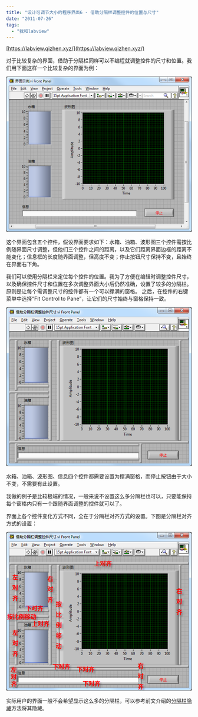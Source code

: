 ```yaml
---
title: "设计可调节大小的程序界面6 - 借助分隔栏调整控件的位置与尺寸"
date: "2011-07-26"
tags: 
  - "我和labview"
---
```


[https://labview.qizhen.xyz/](https://labview.qizhen.xyz/)

对于比较复杂的界面，借助于分隔栏同样可以不编程就调整控件的尺寸和位置。我们用下面这样一个比较复杂的界面为例：

![image_thumb5](images/image_thumb5_thumb.png "image_thumb5")

这个界面包含五个控件，假设界面要求如下：水箱、油箱、波形图三个控件需按比例随界面尺寸调整，但他们三个控件之间的距离，以及它们距离界面边框的距离不能变化；信息框的长度随界面调整，但高度不变；停止按钮尺寸保持不变，且始终在界面右下角。

我们可以使用分隔栏来定位每个控件的位置。我为了方便在编辑时调整控件尺寸，以及确保控件尺寸和位置在多次调整界面大小后仍然准确，设置了较多的分隔栏。原则是让每个需调整尺寸的控件都有一个可以撑满的窗格。 之后，在控件的右键菜单中选择“Fit Control to Pane”，让它们的尺寸始终与窗格保持一致。

![image_thumb9](images/image_thumb9_thumb.png "image_thumb9")

水箱、油箱、波形图、信息四个控件都需要设置为撑满窗格，而停止按钮由于大小不变，不需要有此设置。

我做的例子是比较极端的情况，一般来说不设置这么多分隔栏也可以，只要能保持每个窗格内只有一个跟随界面调整的控件就可以了。

界面上各个控件变化方式不同，全在于分隔栏对齐方式的设置。下图是分隔栏对齐方式的设置：

![image_thumb15](images/image_thumb15_thumb.png "image_thumb15")

实际用户的界面一般不会希望显示这么多的分隔栏，可以参考前文介绍的[分隔栏隐藏](http://ruanqizhen.wordpress.com/2011/07/19/%E8%AE%BE%E8%AE%A1%E5%8F%AF%E8%B0%83%E8%8A%82%E5%A4%A7%E5%B0%8F%E7%9A%84%E7%A8%8B%E5%BA%8F%E7%95%8C%E9%9D%A22-%E7%AA%97%E6%A0%BC%E5%92%8C%E5%88%86%E9%9A%94%E6%A0%8F/)方法将其隐藏。
